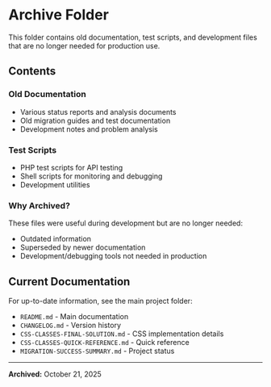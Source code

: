 # Archive Folder

This folder contains old documentation, test scripts, and development files that are no longer needed for production use.

## Contents

### Old Documentation
- Various status reports and analysis documents
- Old migration guides and test documentation
- Development notes and problem analysis

### Test Scripts
- PHP test scripts for API testing
- Shell scripts for monitoring and debugging
- Development utilities

### Why Archived?

These files were useful during development but are no longer needed:
- Outdated information
- Superseded by newer documentation
- Development/debugging tools not needed in production

## Current Documentation

For up-to-date information, see the main project folder:
- `README.md` - Main documentation
- `CHANGELOG.md` - Version history
- `CSS-CLASSES-FINAL-SOLUTION.md` - CSS implementation details
- `CSS-CLASSES-QUICK-REFERENCE.md` - Quick reference
- `MIGRATION-SUCCESS-SUMMARY.md` - Project status

---

**Archived:** October 21, 2025
